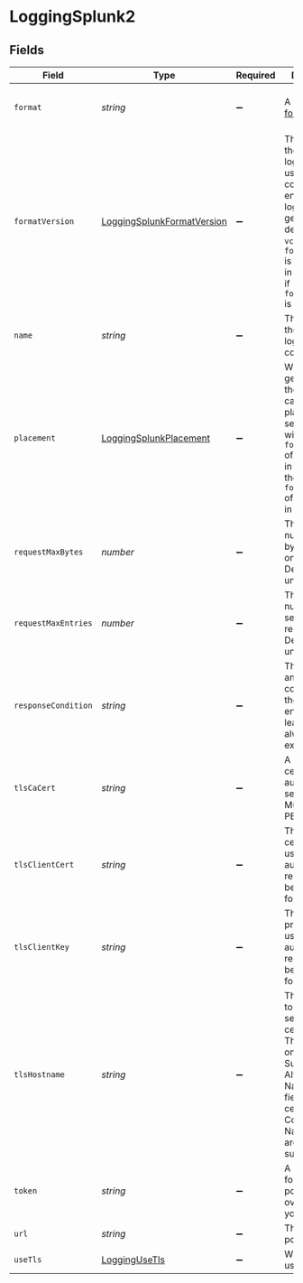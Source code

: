 # LoggingSplunk2


## Fields

| Field                                                                                                                                                                                                                      | Type                                                                                                                                                                                                                       | Required                                                                                                                                                                                                                   | Description                                                                                                                                                                                                                | Example                                                                                                                                                                                                                    |
| -------------------------------------------------------------------------------------------------------------------------------------------------------------------------------------------------------------------------- | -------------------------------------------------------------------------------------------------------------------------------------------------------------------------------------------------------------------------- | -------------------------------------------------------------------------------------------------------------------------------------------------------------------------------------------------------------------------- | -------------------------------------------------------------------------------------------------------------------------------------------------------------------------------------------------------------------------- | -------------------------------------------------------------------------------------------------------------------------------------------------------------------------------------------------------------------------- |
| `format`                                                                                                                                                                                                                   | *string*                                                                                                                                                                                                                   | :heavy_minus_sign:                                                                                                                                                                                                         | A Fastly [log format string](https://docs.fastly.com/en/guides/custom-log-formats).                                                                                                                                        | %h %l %u %t "%r" %&gt;s %b                                                                                                                                                                                                 |
| `formatVersion`                                                                                                                                                                                                            | [LoggingSplunkFormatVersion](../../models/shared/loggingsplunkformatversion.md)                                                                                                                                            | :heavy_minus_sign:                                                                                                                                                                                                         | The version of the custom logging format used for the configured endpoint. The logging call gets placed by default in `vcl_log` if `format_version` is set to `2` and in `vcl_deliver` if `format_version` is set to `1`.<br/> | 2                                                                                                                                                                                                                          |
| `name`                                                                                                                                                                                                                     | *string*                                                                                                                                                                                                                   | :heavy_minus_sign:                                                                                                                                                                                                         | The name for the real-time logging configuration.                                                                                                                                                                          | test-log-endpoint                                                                                                                                                                                                          |
| `placement`                                                                                                                                                                                                                | [LoggingSplunkPlacement](../../models/shared/loggingsplunkplacement.md)                                                                                                                                                    | :heavy_minus_sign:                                                                                                                                                                                                         | Where in the generated VCL the logging call should be placed. If not set, endpoints with `format_version` of 2 are placed in `vcl_log` and those with `format_version` of 1 are placed in `vcl_deliver`.<br/>              | null                                                                                                                                                                                                                       |
| `requestMaxBytes`                                                                                                                                                                                                          | *number*                                                                                                                                                                                                                   | :heavy_minus_sign:                                                                                                                                                                                                         | The maximum number of bytes sent in one request. Defaults `0` for unbounded.                                                                                                                                               |                                                                                                                                                                                                                            |
| `requestMaxEntries`                                                                                                                                                                                                        | *number*                                                                                                                                                                                                                   | :heavy_minus_sign:                                                                                                                                                                                                         | The maximum number of logs sent in one request. Defaults `0` for unbounded.                                                                                                                                                |                                                                                                                                                                                                                            |
| `responseCondition`                                                                                                                                                                                                        | *string*                                                                                                                                                                                                                   | :heavy_minus_sign:                                                                                                                                                                                                         | The name of an existing condition in the configured endpoint, or leave blank to always execute.                                                                                                                            | null                                                                                                                                                                                                                       |
| `tlsCaCert`                                                                                                                                                                                                                | *string*                                                                                                                                                                                                                   | :heavy_minus_sign:                                                                                                                                                                                                         | A secure certificate to authenticate a server with. Must be in PEM format.                                                                                                                                                 |                                                                                                                                                                                                                            |
| `tlsClientCert`                                                                                                                                                                                                            | *string*                                                                                                                                                                                                                   | :heavy_minus_sign:                                                                                                                                                                                                         | The client certificate used to make authenticated requests. Must be in PEM format.                                                                                                                                         |                                                                                                                                                                                                                            |
| `tlsClientKey`                                                                                                                                                                                                             | *string*                                                                                                                                                                                                                   | :heavy_minus_sign:                                                                                                                                                                                                         | The client private key used to make authenticated requests. Must be in PEM format.                                                                                                                                         |                                                                                                                                                                                                                            |
| `tlsHostname`                                                                                                                                                                                                              | *string*                                                                                                                                                                                                                   | :heavy_minus_sign:                                                                                                                                                                                                         | The hostname to verify the server's certificate. This should be one of the Subject Alternative Name (SAN) fields for the certificate. Common Names (CN) are not supported.                                                 |                                                                                                                                                                                                                            |
| `token`                                                                                                                                                                                                                    | *string*                                                                                                                                                                                                                   | :heavy_minus_sign:                                                                                                                                                                                                         | A Splunk token for use in posting logs over HTTP to your collector.                                                                                                                                                        |                                                                                                                                                                                                                            |
| `url`                                                                                                                                                                                                                      | *string*                                                                                                                                                                                                                   | :heavy_minus_sign:                                                                                                                                                                                                         | The URL to post logs to.                                                                                                                                                                                                   |                                                                                                                                                                                                                            |
| `useTls`                                                                                                                                                                                                                   | [LoggingUseTls](../../models/shared/loggingusetls.md)                                                                                                                                                                      | :heavy_minus_sign:                                                                                                                                                                                                         | Whether to use TLS.                                                                                                                                                                                                        |                                                                                                                                                                                                                            |